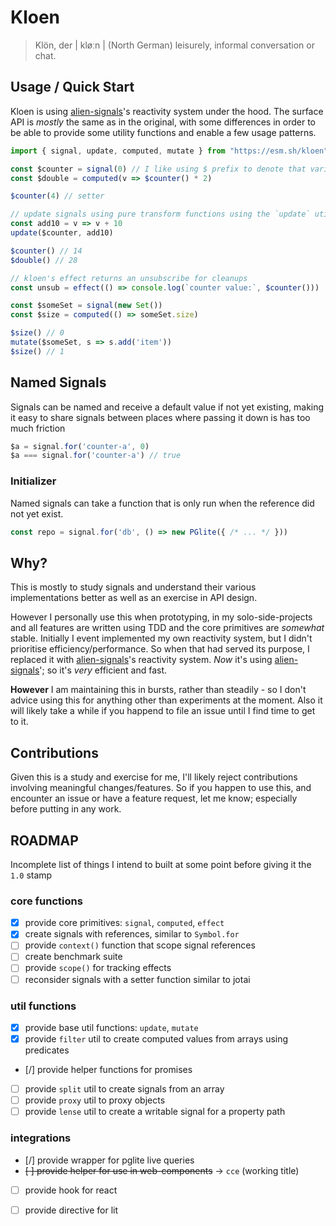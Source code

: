 # Kloen

> Klön, der | kløːn |
>   (North German) leisurely, informal conversation or chat.

## Usage / Quick Start

Kloen is using [alien-signals]'s reactivity system under the hood. The
surface API is *mostly* the same as in the original, with some differences
in order to be able to provide some utility functions and enable a few usage
patterns.


```js
import { signal, update, computed, mutate } from "https://esm.sh/kloen"

const $counter = signal(0) // I like using $ prefix to denote that variable contains a signal
const $double = computed(v => $counter() * 2)

$counter(4) // setter

// update signals using pure transform functions using the `update` utility
const add10 = v => v + 10
update($counter, add10)

$counter() // 14
$double() // 28

// kloen's effect returns an unsubscribe for cleanups
const unsub = effect(() => console.log(`counter value:`, $counter()))

const $someSet = signal(new Set())
const $size = computed(() => someSet.size)

$size() // 0
mutate($someSet, s => s.add('item'))
$size() // 1

```

## Named Signals

Signals can be named and receive a default value if not yet existing,
making it easy to share signals between places where passing it down is
has too much friction

```js
$a = signal.for('counter-a', 0)
$a === signal.for('counter-a') // true
```

### Initializer 

Named signals can take a function that is only run when the reference did not yet exist.

```js
const repo = signal.for('db', () => new PGlite({ /* ... */ }))
```


## Why?

This is mostly to study signals and understand their various implementations better as well as an exercise in API design.

However I personally use this when prototyping, in my solo-side-projects and all features are written using TDD and the core primitives are *somewhat* stable.
Initially I event implemented my own reactivity system, but I didn't prioritise efficiency/performance.
So when that had served its purpose, I replaced it with [alien-signals]'s reactivity system.
*Now* it's using [alien-signals]'; so it's *very* efficient and fast.

**However** I am maintaining this in bursts, rather than steadily - so I don't advice using this for anything other than experiments at the moment.
Also it will likely take a while if you happend to file an issue until I find time to get to it.

## Contributions

Given this is a study and exercise for me, I'll likely reject contributions involving meaningful changes/features.
So if you happen to use this, and encounter an issue or have a feature request, let me know; especially before putting in any work.

## ROADMAP

Incomplete list of things I intend to built at some point before giving it the `1.0` stamp

### core functions
- [x] provide core primitives: `signal`, `computed`, `effect`
- [x] create signals with references, similar to `Symbol.for`
- [ ] provide `context()` function that scope signal references
- [ ] create benchmark suite
- [ ] provide `scope()` for tracking effects
- [ ] reconsider signals with a setter function similar to jotai

### util functions
- [x] provide base util functions: `update`, `mutate`
- [x] provide `filter` util to create computed values from arrays using predicates
- [/] provide helper functions for promises
- [ ] provide `split` util to create signals from an array
- [ ] provide `proxy` util to proxy objects
- [ ] provide `lense` util to create a writable signal for a property path

### integrations

- [/] provide wrapper for pglite live queries
- ~~[ ] provide helper for use in web-components~~ -> `cce` (working title)
- [ ] provide hook for react
- [ ] provide directive for lit


[alien-signals]: https://github.com/stackblitz/alien-signals
